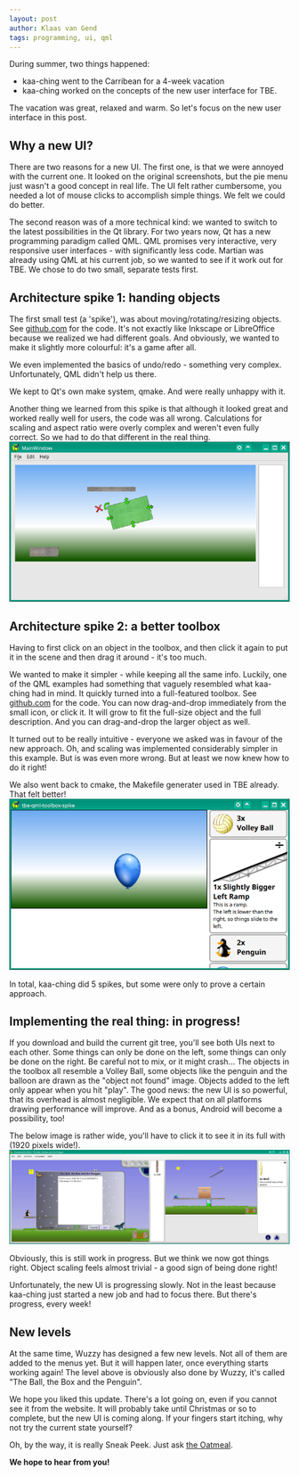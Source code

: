 ```yaml
---
layout: post
author: Klaas van Gend
tags: programming, ui, qml
---
```


During summer, two things happened:

* kaa-ching went to the Carribean for a 4-week vacation
* kaa-ching worked on the concepts of the new user interface for TBE.

The vacation was great, relaxed and warm. So let's focus on the new user interface in this post.

## Why a new UI?
There are two reasons for a new UI. The first one, is that we were annoyed with the current one. It looked on the original screenshots, but the pie menu just wasn't a good concept in real life. The UI felt rather cumbersome, you needed a lot of mouse clicks to accomplish simple things. We felt we could do better.

The second reason was of a more technical kind: we wanted to switch to the latest possibilities in the Qt library. For two years now, Qt has a new programming paradigm called QML. QML promises very interactive, very responsive user interfaces - with significantly less code. Martian was already using QML at his current job, so we wanted to see if it work out for TBE. We chose to do two small, separate tests first.


## Architecture spike 1: handing objects
The first small test (a 'spike'), was about moving/rotating/resizing objects. See [github.com](https://github.com/kaa-ching/tbe-qml-ui-spike) for the code. It's not exactly like Inkscape or LibreOffice because we realized we had different goals. And obviously, we wanted to make it slightly more colourful: it's a game after all. 

We even implemented the basics of undo/redo - something very complex. Unfortunately, QML didn't help us there.

We kept to Qt's own make system, qmake. And were really unhappy with it.

Another thing we learned from this spike is that although it looked great and worked really well for users, the code was all wrong. Calculations for scaling and aspect ratio were overly complex and weren't even fully correct. So we had to do that different in the real thing.
![Spike 1: handing objects](/images/2016-10-13-tbe-qml-ui-spike.png)


## Architecture spike 2: a better toolbox
Having to first click on an object in the toolbox, and then click it again to put it in the scene and then drag it around - it's too much.

We wanted to make it simpler - while keeping all the same info. Luckily, one of the QML examples had something that vaguely resembled what kaa-ching had in mind. It quickly turned into a full-featured toolbox. See [github.com](https://github.com/kaa-ching/tbe-qml-toolbox-spike) for the code. You can now drag-and-drop immediately from the small icon, or click it. It will grow to fit the full-size object and the full description. And you can drag-and-drop the larger object as well. 

It turned out to be really intuitive - everyone we asked was in favour of the new approach. Oh, and scaling was implemented considerably simpler in this example. But is was even more wrong. But at least we now knew how to do it right!

We also went back to cmake, the Makefile generater used in TBE already. That felt better!
![Spike 2: new toolbox](/images/2016-10-13-tbe-qml-toolbox-spike.png)


In total, kaa-ching did 5 spikes, but some were only to prove a certain approach.


## Implementing the real thing: in progress!

If you download and build the current git tree, you'll see both UIs next to each other. Some things can only be done on the left, some things can only be done on the right. Be careful not to mix, or it might crash... The objects in the toolbox all resemble a Volley Ball, some objects like the penguin and the balloon are drawn as the "object not found" image. Objects added to the left only appear when you hit "play". The good news: the new UI is so powerful, that its overhead is almost negligible. 
We expect that on all platforms drawing performance will improve. And as a bonus, Android will become a possibility, too!

The below image is rather wide, you'll have to click it to see it in its full with (1920 pixels wide!).
<a href="/images/2016-10-13-tbe-qml-current-dual-ui.png"><img src="/images/2016-10-13-tbe-qml-current-dual-ui.png" alt="Side-by-side: old and new UI" style="width: 720px;"/></a>

Obviously, this is still work in progress. But we think we now got things right. Object scaling feels almost trivial - a good sign of being done right!

Unfortunately, the new UI is progressing slowly. Not in the least because kaa-ching just started a new job and had to focus there. But there's progress, every week!




## New levels

At the same time, Wuzzy has designed a few new levels. Not all of them are added to the menus yet. But it will happen later, once everything starts working again! The level above is obviously also done by Wuzzy, it's called "The Ball, the Box and the Penguin". 


We hope you liked this update. There's a lot going on, even if you cannot see it from the website. It will probably take until Christmas or so to complete, but the new UI is coming along. If your fingers start itching, why not try the current state yourself?


Oh, by the way, it is really Sneak Peek. Just ask [the Oatmeal](http://theoatmeal.com/comics/sneak_peek).


**We hope to hear from you!**

